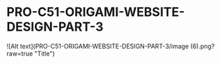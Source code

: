 # PRO-C51-ORIGAMI-WEBSITE-DESIGN-PART-3

![Alt text](PRO-C51-ORIGAMI-WEBSITE-DESIGN-PART-3/image (6).png?raw=true "Title")
